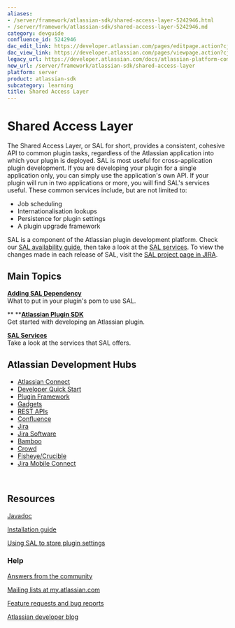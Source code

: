 ```yaml
---
aliases:
- /server/framework/atlassian-sdk/shared-access-layer-5242946.html
- /server/framework/atlassian-sdk/shared-access-layer-5242946.md
category: devguide
confluence_id: 5242946
dac_edit_link: https://developer.atlassian.com/pages/editpage.action?cjm=wozere&pageId=5242946
dac_view_link: https://developer.atlassian.com/pages/viewpage.action?cjm=wozere&pageId=5242946
legacy_url: https://developer.atlassian.com/docs/atlassian-platform-common-components/shared-access-layer
new_url: /server/framework/atlassian-sdk/shared-access-layer
platform: server
product: atlassian-sdk
subcategory: learning
title: Shared Access Layer
---
```

# Shared Access Layer

The Shared Access Layer, or SAL for short, provides a consistent, cohesive API to common plugin tasks, regardless of the Atlassian application into which your plugin is deployed. SAL is most useful for cross-application plugin development. If you are developing your plugin for a single application only, you can simply use the application's own API. If your plugin will run in two applications or more, you will find SAL's services useful. These common services include, but are not limited to:

-   Job scheduling
-   Internationalisation lookups
-   Persistence for plugin settings
-   A plugin upgrade framework

SAL is a component of the Atlassian plugin development platform. Check our [SAL availability guide](/server/framework/atlassian-sdk/sal-version-matrix), then take a look at the [SAL services](/server/framework/atlassian-sdk/sal-services). To view the changes made in each release of SAL, visit the <a href="https://ecosystem.atlassian.net/browse/SAL" class="external-link">SAL project page in JIRA</a>.

## Main Topics

**[Adding SAL Dependency](/server/framework/atlassian-sdk/adding-sal-dependency)**  
What to put in your plugin's pom to use SAL.

** **[**Atlassian Plugin SDK**](/server/framework/atlassian-sdk/index)  
Get started with developing an Atlassian plugin.

**[SAL Services](/server/framework/atlassian-sdk/sal-services)**  
Take a look at the services that SAL offers.

## Atlassian Development Hubs

-   [Atlassian Connect](https://developer.atlassian.com/static/connect/docs/)
-   [Developer Quick Start](https://developer.atlassian.com/display/DOCS/Set+up+the+Atlassian+Plugin+SDK+and+Build+a+Project)
-   [Plugin Framework](https://developer.atlassian.com/display/DOCS/Plugin+Framework)
-   [Gadgets](https://developer.atlassian.com/display/GADGETS)
-   [REST APIs](https://developer.atlassian.com/display/DOCS/REST+API+Development)
-   [Confluence](https://developer.atlassian.com/display/CONFDEV)
-   [Jira](https://developer.atlassian.com/display/JIRADEV)
-   [Jira Software](https://developer.atlassian.com/display/JIRADEV/JIRA+Software)
-   [Bamboo](https://developer.atlassian.com/display/BAMBOODEV)
-   [Crowd](https://developer.atlassian.com/display/CROWDDEV)
-   [Fisheye/Crucible](https://developer.atlassian.com/display/FECRUDEV)
-   [Jira Mobile Connect](https://developer.atlassian.com/display/JMC)

 

## Resources

<a href="http://docs.atlassian.com/sal-api/" class="external-link">Javadoc</a>

[Installation guide](/server/framework/atlassian-sdk/sal-version-matrix)

[Using SAL to store plugin settings](https://developer.atlassian.com/display/SAL/Storing+plugin+settings)

### Help

<a href="https://answers.atlassian.com/" class="external-link">Answers from the community</a>

<a href="http://my.atlassian.com/" class="external-link">Mailing lists at my.atlassian.com</a>

<a href="https://studio.atlassian.com/browse/SAL" class="external-link">Feature requests and bug reports</a>

<a href="http://blogs.atlassian.com/developer/" class="external-link">Atlassian developer blog</a>



























































































































































































































